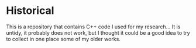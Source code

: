 # Historical

This is a repository that contains C++ code I used for my research... It is untidy, it probably does not work, but I thought it could be a good idea to try to collect in one place
some of my older works.
